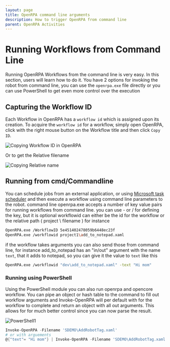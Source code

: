 ```yaml
---
layout: page
title: OpenRPA command line arguments
description: How to trigger OpenRPA from command line
parent: OpenRPA Activities
---
```

# Running Workflows from Command Line

Running OpenRPA Workflows from the command line is very easy. In this section, users will learn how to do it.
You have 2 options for invoking the robot from command line, you can use the `openrpa.exe` file directly or you can use PowerShell to get even more control over the execution

## Capturing the Workflow ID

Each Workflow in OpenRPA has a `workflow id` which is assigned upon its creation. To acquire the `workflow id` for a workflow, simply open OpenRPA, click with the right mouse button on the Workflow title and then click `Copy ID`.

![Copying Workflow ID in OpenRPA](../../images/openrpa_running_workflows_copying_workflow_id_openrpa.png)

Or to get the Relative filename

![Copying Relative name](commandline/Copying-Relative-name.png)

## Running from cmd/Commandline

You can schedule jobs from an external application, or using [Microsoft task scheduler](https://learn.microsoft.com/en-us/windows/win32/taskschd/about-the-task-scheduler) and then execute a workflow using command line parameters to the robot. 
command line
openrpa.exe accepts a number of key value pairs for running workflows from command line.
you can use - or / for defining the key, but it is optional
workflowid can either be the id for the workflow or the relative path ( project \ filename )
for instance
```sh
OpenRPA.exe /WorkflowID 5e451402478059b6448ec23f
OpenRPA.exe /workflowid project1\add_to_notepad.xaml
```
if the workflow takes arguments you can also send those from command line, for instance add_to_notepad has an "in/out" argument with the name `text`, that it adds to notepad, so you can give it the value to `text` like this

```sh
OpenRPA.exe /workflowid "dev\add_to_notepad.xaml" -text "Hi mom"
```

### Running using PowerShell
Using the PowerShell module you can also run openrpa and opencore workflow. You can pipe an object or hash table to the command to fill out workflow arguments and Invoke-OpenRPA will per default with for the workflow to complete and return an object with all out arguments. This allows for for much better control since you can now parse the result.

![PowerShell1](commandline/PowerShell1.png)

```powershell
Invoke-OpenRPA -Filename 'SDEMO\AddRobotTag.xaml'
# or with arguements
@{"text"= "Hi mom"} | Invoke-OpenRPA -Filename 'SDEMO\AddRobotTag.xaml'
```